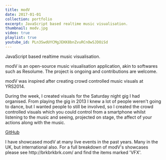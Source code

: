 ```yaml
---
title: modV
date: 2017-01-01
collection: portfolio
excerpt: JavaScript based realtime music visualisation.
thumbnail: modv.jpg
video: true
playlist: true
youtube_id: PLn3SwdUYCMgJEKK8bnZvuRCnOwSJDOiSd
---
```


JavaScript based realtime music visualisation.

modV is an open-source music visualisation application, akin to softwares such as Resolume.
The project is ongoing and contributions are welcome.

modV was inspired after creating crowd controlled music visuals at YRS2014.

During the week, I created visuals for the Saturday night gig I had organised. From playing the gig in 2013 I knew a lot of people weren't going to dance, but I wanted people to still be involved, so I created the crowd controlled visuals which you could control from a smartphone whilst listening to the music and seeing, projected on stage, the affect of your actions along with the music.

<a class="pure-button" href="https://github.com/2xAA/modV" target="_blank">
	<i class="fa fa-github-alt fa-lg"></i>
	GitHub
</a>

<p class="clearer">I have showcased modV at many live events in the past years. Many in the UK, but international also. For a full breakdown of modV's showcases please see http://brkbrkbrk.com/ and find the items marked 'VFX'.</p>